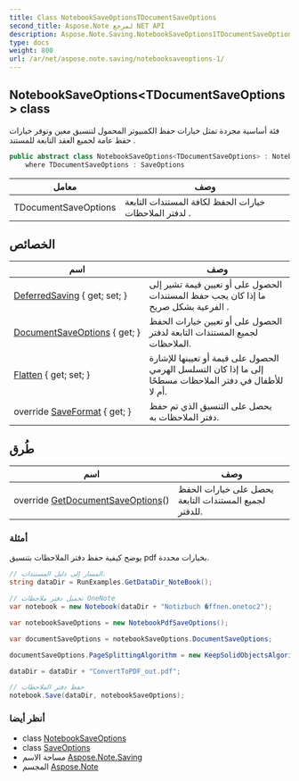 ```yaml
---
title: Class NotebookSaveOptionsTDocumentSaveOptions
second_title: Aspose.Note لمرجع NET API
description: Aspose.Note.Saving.NotebookSaveOptions1TDocumentSaveOptions فصل. فئة أساسية مجردة تمثل خيارات حفظ الكمبيوتر المحمول لتنسيق معين وتوفر خيارات حفظ عامة لجميع العقد التابعة للمستند .
type: docs
weight: 800
url: /ar/net/aspose.note.saving/notebooksaveoptions-1/
---
```

## NotebookSaveOptions&lt;TDocumentSaveOptions&gt; class

فئة أساسية مجردة تمثل خيارات حفظ الكمبيوتر المحمول لتنسيق معين وتوفر خيارات حفظ عامة لجميع العقد التابعة للمستند .

```csharp
public abstract class NotebookSaveOptions<TDocumentSaveOptions> : NotebookSaveOptions
    where TDocumentSaveOptions : SaveOptions
```

| معامل | وصف |
| --- | --- |
| TDocumentSaveOptions | خيارات الحفظ لكافة المستندات التابعة لدفتر الملاحظات . |

## الخصائص

| اسم | وصف |
| --- | --- |
| [DeferredSaving](../../aspose.note.saving/notebooksaveoptions/deferredsaving/) { get; set; } | الحصول على أو تعيين قيمة تشير إلى ما إذا كان يجب حفظ المستندات الفرعية بشكل صريح . |
| [DocumentSaveOptions](../../aspose.note.saving/notebooksaveoptions-1/documentsaveoptions/) { get; } | الحصول على أو تعيين خيارات الحفظ لجميع المستندات التابعة لدفتر الملاحظات. |
| [Flatten](../../aspose.note.saving/notebooksaveoptions/flatten/) { get; set; } | الحصول على قيمة أو تعيينها للإشارة إلى ما إذا كان التسلسل الهرمي للأطفال في دفتر الملاحظات مسطحًا أم لا. |
| override [SaveFormat](../../aspose.note.saving/notebooksaveoptions-1/saveformat/) { get; } | يحصل على التنسيق الذي تم حفظ دفتر الملاحظات به. |

## طُرق

| اسم | وصف |
| --- | --- |
| override [GetDocumentSaveOptions](../../aspose.note.saving/notebooksaveoptions-1/getdocumentsaveoptions/)() | يحصل على خيارات الحفظ لجميع المستندات التابعة للدفتر. |

### أمثلة

يوضح كيفية حفظ دفتر الملاحظات بتنسيق pdf بخيارات محددة.

```csharp
// المسار إلى دليل المستندات.
string dataDir = RunExamples.GetDataDir_NoteBook();

// تحميل دفتر ملاحظات OneNote
var notebook = new Notebook(dataDir + "Notizbuch �ffnen.onetoc2");

var notebookSaveOptions = new NotebookPdfSaveOptions();

var documentSaveOptions = notebookSaveOptions.DocumentSaveOptions;

documentSaveOptions.PageSplittingAlgorithm = new KeepSolidObjectsAlgorithm();

dataDir = dataDir + "ConvertToPDF_out.pdf";

// حفظ دفتر الملاحظات
notebook.Save(dataDir, notebookSaveOptions);
```

### أنظر أيضا

* class [NotebookSaveOptions](../notebooksaveoptions/)
* class [SaveOptions](../saveoptions/)
* مساحة الاسم [Aspose.Note.Saving](../../aspose.note.saving/)
* المجسم [Aspose.Note](../../)


